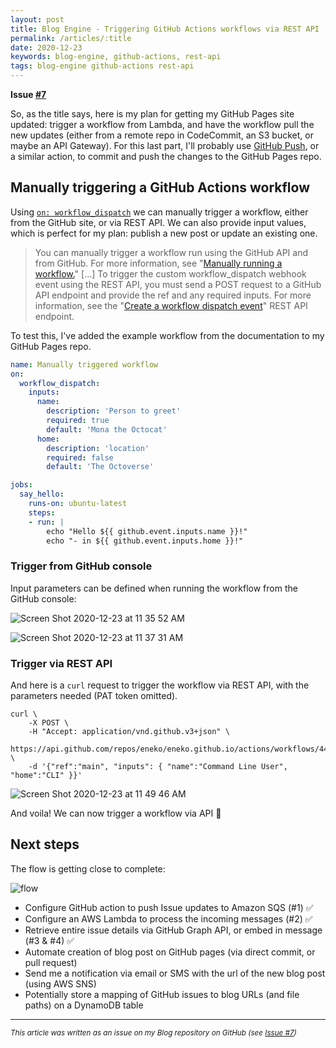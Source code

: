 ```yaml
---
layout: post
title: Blog Engine - Triggering GitHub Actions workflows via REST API
permalink: /articles/:title
date: 2020-12-23
keywords: blog-engine, github-actions, rest-api
tags: blog-engine github-actions rest-api
---
```


<span class="issue-number"><b>Issue <a target="_blank" href="https://github.com/eneko/Blog/issues/7">#7</a></b></span>

So, as the title says, here is my plan for getting my GitHub Pages site updated: trigger a workflow from Lambda, and have the workflow pull the new updates (either from a remote repo in CodeCommit, an S3 bucket, or maybe an API Gateway). For this last part, I'll probably use [GitHub Push](https://github.com/marketplace/actions/github-push), or a similar action, to commit and push the changes to the GitHub Pages repo.

## Manually triggering a GitHub Actions workflow

Using [`on: workflow_dispatch`](https://docs.github.com/en/free-pro-team@latest/actions/reference/events-that-trigger-workflows#workflow_dispatch) we can manually trigger a workflow, either from the GitHub site, or via REST API. We can also provide input values, which is perfect for my plan: publish a new post or update an existing one.

> You can manually trigger a workflow run using the GitHub API and from GitHub. For more information, see "[Manually running a workflow.](https://docs.github.com/en/free-pro-team@latest/actions/managing-workflow-runs/manually-running-a-workflow)"
> [...]
> To trigger the custom workflow_dispatch webhook event using the REST API, you must send a POST request to a GitHub API endpoint and provide the ref and any required inputs. For more information, see the "[Create a workflow dispatch event](https://docs.github.com/en/free-pro-team@latest/rest/reference/actions/#create-a-workflow-dispatch-event)" REST API endpoint.

To test this, I've added the example workflow from the documentation to my GitHub Pages repo.

```yaml
name: Manually triggered workflow
on:
  workflow_dispatch:
    inputs:
      name:
        description: 'Person to greet'
        required: true
        default: 'Mona the Octocat'
      home:
        description: 'location'
        required: false
        default: 'The Octoverse'

jobs:
  say_hello:
    runs-on: ubuntu-latest
    steps:
    - run: |
        echo "Hello ${{ github.event.inputs.name }}!"
        echo "- in ${{ github.event.inputs.home }}!"
```

### Trigger from GitHub console

Input parameters can be defined when running the workflow from the GitHub console:

![Screen Shot 2020-12-23 at 11 35 52 AM](https://user-images.githubusercontent.com/32922/103031646-17beaf80-4513-11eb-947f-db581101eb7b.png)

![Screen Shot 2020-12-23 at 11 37 31 AM](https://user-images.githubusercontent.com/32922/103031742-43da3080-4513-11eb-9a7a-83fbc31b84c6.png)

### Trigger via REST API

And here is a `curl` request to trigger the workflow via REST API, with the parameters needed (PAT token omitted).

```
curl \
    -X POST \
    -H "Accept: application/vnd.github.v3+json" \
    https://api.github.com/repos/eneko/eneko.github.io/actions/workflows/4476169/dispatches \
    -d '{"ref":"main", "inputs": { "name":"Command Line User", "home":"CLI" }}'
```

![Screen Shot 2020-12-23 at 11 49 46 AM](https://user-images.githubusercontent.com/32922/103032501-04acdf00-4515-11eb-9b3e-c180afccd1e3.png)

And voila! We can now trigger a workflow via API 🎉

## Next steps

The flow is getting close to complete:

![flow](https://user-images.githubusercontent.com/32922/103033057-6f124f00-4516-11eb-9a28-8904f9e90e9a.png)


- Configure GitHub action to push Issue updates to Amazon SQS (#1) ✅
- Configure an AWS Lambda to process the incoming messages (#2) ✅
- Retrieve entire issue details via GitHub Graph API, or embed in message (#3 & #4) ✅
- Automate creation of blog post on GitHub pages (via direct commit, or pull request)
- Send me a notification via email or SMS with the url of the new blog post (using AWS SNS)
- Potentially store a mapping of GitHub issues to blog URLs (and file paths) on a DynamoDB table


---

<i><small>This article was written as an issue on my Blog repository on GitHub (see <a target="_blank" href="https://github.com/eneko/Blog/issues/7">Issue #7</a>)</small></i>